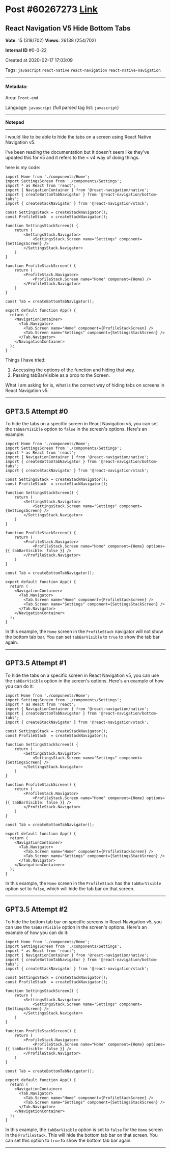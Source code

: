
# Post \#60267273 [Link](https://stackoverflow.com/questions/60267273/)

## React Navigation V5 Hide Bottom Tabs

**Vote**: 15 (318/702) **Views**: 26138 (254/702) 

**Internal ID** \#0-0-22

Created at 2020-02-17 17:03:09

Tags: `javascript` `react-native` `react-navigation` `react-native-navigation`

----------

#### Metadata:

Area: `Front-end`

Language: `javascript` (full parsed tag list: `javascript`)

----------

**Notepad**


----------

I would like to be able to hide the tabs on a screen using React Native Navigation v5.

I've been reading the documentation but it doesn't seem like they've updated this for v5 and it refers to the < v4 way of doing things.

here is my code:

```
import Home from './components/Home';
import SettingsScreen from './components/Settings';
import * as React from 'react';
import { NavigationContainer } from '@react-navigation/native';
import { createBottomTabNavigator } from '@react-navigation/bottom-tabs';
import { createStackNavigator } from '@react-navigation/stack';

const SettingsStack = createStackNavigator();
const ProfileStack  = createStackNavigator();

function SettingsStackScreen() {
    return (
        <SettingsStack.Navigator>
            <SettingsStack.Screen name="Settings" component={SettingsScreen} />
        </SettingsStack.Navigator>
    )
}

function ProfileStackScreen() {
    return (
        <ProfileStack.Navigator>
            <ProfileStack.Screen name="Home" component={Home} />
        </ProfileStack.Navigator>
    )
}

const Tab = createBottomTabNavigator();

export default function App() {
  return (
    <NavigationContainer>
      <Tab.Navigator>
        <Tab.Screen name="Home" component={ProfileStackScreen} />
        <Tab.Screen name="Settings" component={SettingsStackScreen} />
      </Tab.Navigator>
    </NavigationContainer>
  );
}
```


Things I have tried:


1. Accessing the options of the function and hiding that way.
2. Passing tabBarVisible as a prop to the Screen.



What I am asking for is, what is the correct way of hiding tabs on screens in React Navigation v5.


----------
        
## GPT3.5 Attempt \#0

To hide the tabs on a specific screen in React Navigation v5, you can set the `tabBarVisible` option to `false` in the screen's options. Here's an example:

```
import Home from './components/Home';
import SettingsScreen from './components/Settings';
import * as React from 'react';
import { NavigationContainer } from '@react-navigation/native';
import { createBottomTabNavigator } from '@react-navigation/bottom-tabs';
import { createStackNavigator } from '@react-navigation/stack';

const SettingsStack = createStackNavigator();
const ProfileStack  = createStackNavigator();

function SettingsStackScreen() {
    return (
        <SettingsStack.Navigator>
            <SettingsStack.Screen name="Settings" component={SettingsScreen} />
        </SettingsStack.Navigator>
    )
}

function ProfileStackScreen() {
    return (
        <ProfileStack.Navigator>
            <ProfileStack.Screen name="Home" component={Home} options={{ tabBarVisible: false }} />
        </ProfileStack.Navigator>
    )
}

const Tab = createBottomTabNavigator();

export default function App() {
  return (
    <NavigationContainer>
      <Tab.Navigator>
        <Tab.Screen name="Home" component={ProfileStackScreen} />
        <Tab.Screen name="Settings" component={SettingsStackScreen} />
      </Tab.Navigator>
    </NavigationContainer>
  );
}
```

In this example, the `Home` screen in the `ProfileStack` navigator will not show the bottom tab bar. You can set `tabBarVisible` to `true` to show the tab bar again.

--------

## GPT3.5 Attempt \#1

To hide the tabs on a specific screen in React Navigation v5, you can use the `tabBarVisible` option in the screen's options. Here's an example of how you can do it:

```
import Home from './components/Home';
import SettingsScreen from './components/Settings';
import * as React from 'react';
import { NavigationContainer } from '@react-navigation/native';
import { createBottomTabNavigator } from '@react-navigation/bottom-tabs';
import { createStackNavigator } from '@react-navigation/stack';

const SettingsStack = createStackNavigator();
const ProfileStack  = createStackNavigator();

function SettingsStackScreen() {
    return (
        <SettingsStack.Navigator>
            <SettingsStack.Screen name="Settings" component={SettingsScreen} />
        </SettingsStack.Navigator>
    )
}

function ProfileStackScreen() {
    return (
        <ProfileStack.Navigator>
            <ProfileStack.Screen name="Home" component={Home} options={{ tabBarVisible: false }} />
        </ProfileStack.Navigator>
    )
}

const Tab = createBottomTabNavigator();

export default function App() {
  return (
    <NavigationContainer>
      <Tab.Navigator>
        <Tab.Screen name="Home" component={ProfileStackScreen} />
        <Tab.Screen name="Settings" component={SettingsStackScreen} />
      </Tab.Navigator>
    </NavigationContainer>
  );
}
```

In this example, the `Home` screen in the `ProfileStack` has the `tabBarVisible` option set to `false`, which will hide the tab bar on that screen.

--------

## GPT3.5 Attempt \#2

To hide the bottom tab bar on specific screens in React Navigation v5, you can use the `tabBarVisible` option in the screen's options. Here's an example of how you can do it:

```
import Home from './components/Home';
import SettingsScreen from './components/Settings';
import * as React from 'react';
import { NavigationContainer } from '@react-navigation/native';
import { createBottomTabNavigator } from '@react-navigation/bottom-tabs';
import { createStackNavigator } from '@react-navigation/stack';

const SettingsStack = createStackNavigator();
const ProfileStack  = createStackNavigator();

function SettingsStackScreen() {
    return (
        <SettingsStack.Navigator>
            <SettingsStack.Screen name="Settings" component={SettingsScreen} />
        </SettingsStack.Navigator>
    )
}

function ProfileStackScreen() {
    return (
        <ProfileStack.Navigator>
            <ProfileStack.Screen name="Home" component={Home} options={{ tabBarVisible: false }} />
        </ProfileStack.Navigator>
    )
}

const Tab = createBottomTabNavigator();

export default function App() {
  return (
    <NavigationContainer>
      <Tab.Navigator>
        <Tab.Screen name="Home" component={ProfileStackScreen} />
        <Tab.Screen name="Settings" component={SettingsStackScreen} />
      </Tab.Navigator>
    </NavigationContainer>
  );
}
```

In this example, the `tabBarVisible` option is set to `false` for the `Home` screen in the `ProfileStack`. This will hide the bottom tab bar on that screen. You can set this option to `true` to show the bottom tab bar again.

--------
